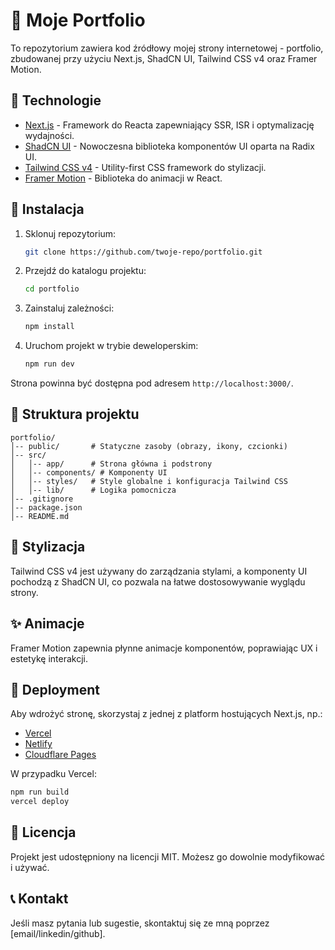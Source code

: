 # 🚀 Moje Portfolio

To repozytorium zawiera kod źródłowy mojej strony internetowej - portfolio, zbudowanej przy użyciu Next.js, ShadCN UI, Tailwind CSS v4 oraz Framer Motion.

## 📌 Technologie

- [Next.js](https://nextjs.org/) - Framework do Reacta zapewniający SSR, ISR i optymalizację wydajności.
- [ShadCN UI](https://ui.shadcn.com/) - Nowoczesna biblioteka komponentów UI oparta na Radix UI.
- [Tailwind CSS v4](https://tailwindcss.com/) - Utility-first CSS framework do stylizacji.
- [Framer Motion](https://www.framer.com/motion/) - Biblioteka do animacji w React.

## 🔧 Instalacja

1. Sklonuj repozytorium:
   ```bash
   git clone https://github.com/twoje-repo/portfolio.git
   ```
2. Przejdź do katalogu projektu:
   ```bash
   cd portfolio
   ```
3. Zainstaluj zależności:
   ```bash
   npm install
   ```
4. Uruchom projekt w trybie deweloperskim:
   ```bash
   npm run dev
   ```

Strona powinna być dostępna pod adresem `http://localhost:3000/`.

## 📁 Struktura projektu

```
portfolio/
│-- public/       # Statyczne zasoby (obrazy, ikony, czcionki)
│-- src/
│   │-- app/      # Strona główna i podstrony
│   │-- components/ # Komponenty UI
│   │-- styles/   # Style globalne i konfiguracja Tailwind CSS
│   │-- lib/      # Logika pomocnicza
│-- .gitignore
│-- package.json
│-- README.md
```

## 🎨 Stylizacja

Tailwind CSS v4 jest używany do zarządzania stylami, a komponenty UI pochodzą z ShadCN UI, co pozwala na łatwe dostosowywanie wyglądu strony.

## ✨ Animacje

Framer Motion zapewnia płynne animacje komponentów, poprawiając UX i estetykę interakcji.

## 🚀 Deployment

Aby wdrożyć stronę, skorzystaj z jednej z platform hostujących Next.js, np.:
- [Vercel](https://vercel.com/)
- [Netlify](https://www.netlify.com/)
- [Cloudflare Pages](https://pages.cloudflare.com/)

W przypadku Vercel:
```bash
npm run build
vercel deploy
```

## 📄 Licencja

Projekt jest udostępniony na licencji MIT. Możesz go dowolnie modyfikować i używać.

## 📞 Kontakt

Jeśli masz pytania lub sugestie, skontaktuj się ze mną poprzez [email/linkedin/github].
